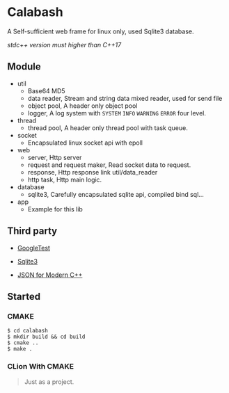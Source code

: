 # Calabash
A Self-sufficient web frame for linux only, used Sqlite3 database.

*stdc++ version must higher than C++17* 


## Module

* util
  * Base64 MD5
  * data reader, Stream and string data mixed reader, used for send file
  * object pool, A header only object pool
  * logger, A log system with `SYSTEM` `INFO` `WARNING` `ERROR` four level.
* thread
  * thread pool, A header only thread pool with task queue.
* socket
  * Encapsulated linux socket api with epoll 
* web
  * server, Http server
  * request and request maker, Read socket data to request.
  * response, Http response link util/data_reader
  * http task, Http main logic.
* database
  * sqlite3, Carefully encapsulated sqlite api, compiled bind sql...
* app
  * Example for this lib

## Third party

*  [GoogleTest](https://github.com/google/googletest)

*  [Sqlite3](https://sqlite.org)

*  [JSON for Modern C++](https://github.com/nlohmann/json)


## Started

### CMAKE

``` shell
$ cd calabash
$ mkdir build && cd build
$ cmake ..
$ make .
```

### CLion With CMAKE

> Just as a project.